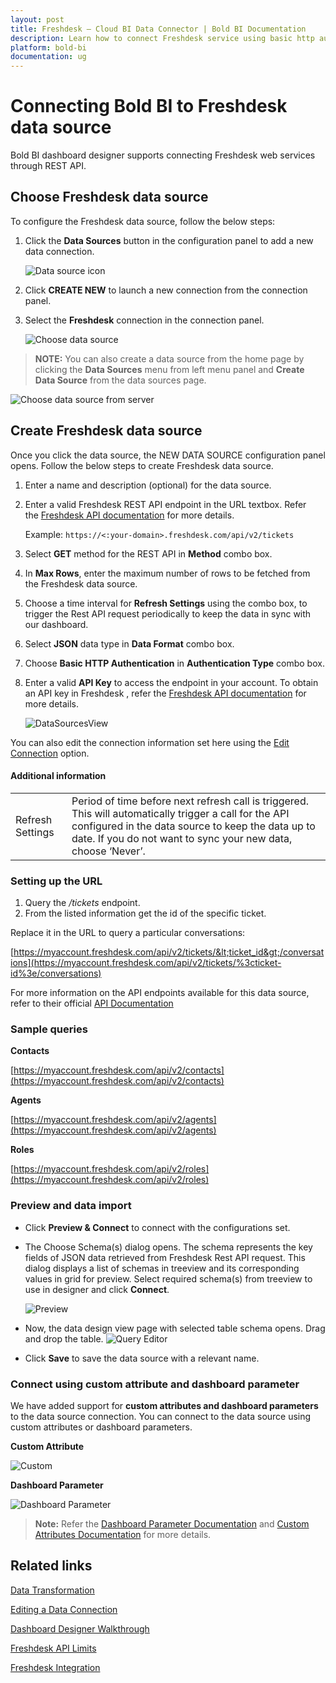```yaml
---
layout: post
title: Freshdesk – Cloud BI Data Connector | Bold BI Documentation
description: Learn how to connect Freshdesk service using basic http authentication through REST API endpoint with Bold BI Cloud.
platform: bold-bi
documentation: ug
---
```


# Connecting Bold BI to Freshdesk data source
Bold BI dashboard designer supports connecting Freshdesk web services through REST API. 

## Choose Freshdesk data source
To configure the Freshdesk data source, follow the below steps:
1. Click the **Data Sources** button in the configuration panel to add a new data connection.

   ![Data source icon](/static/assets/working-with-datasource/data-connectors/images/common/DataSourcesIcon.png)

2. Click **CREATE NEW** to launch a new connection from the connection panel.
3. Select the **Freshdesk** connection in the connection panel.

   ![Choose data source](/static/assets/working-with-datasource/data-connectors/images/freshdesk/ChooseDS.png)

> **NOTE:**  You can also create a data source from the home page by clicking the **Data Sources** menu from left menu panel and **Create Data Source** from the data sources page.

   ![Choose data source from server](/static/assets/working-with-datasource/data-connectors/images/freshdesk/ChooseDS_server.png)

## Create Freshdesk data source
Once you click the data source, the NEW DATA SOURCE configuration panel opens. Follow the below steps to create Freshdesk data source.
1. Enter a name and description (optional) for the data source.
2. Enter a valid Freshdesk REST API endpoint in the URL textbox. Refer the [Freshdesk API documentation](https://developers.freshdesk.com/api/) for more details.

    Example: `https://<:your-domain>.freshdesk.com/api/v2/tickets`

3. Select **GET** method for the REST API in **Method** combo box.
4. In **Max Rows**, enter the maximum number of rows to be fetched from the Freshdesk data source.
5. Choose a time interval for **Refresh Settings** using the combo box, to trigger the Rest API request periodically to keep the data in sync with our dashboard.  
6. Select **JSON** data type in **Data Format** combo box.
7. Choose **Basic HTTP Authentication** in **Authentication Type** combo box.
8. Enter a valid **API Key** to access the endpoint in your account. To obtain an API key in Freshdesk , refer the [Freshdesk API documentation](https://support.freshdesk.com/en/support/solutions/articles/215517-how-to-find-your-api-key) for more details.

    ![DataSourcesView](/static/assets/working-with-datasource/data-connectors/images/freshdesk/DataSourcesView.png)

You can also edit the connection information set here using the [Edit Connection](/working-with-data-sources/editing-a-data-connection/) option.

#### Additional information
<table width="600">
<tr>
<td>
Refresh Settings
</td>
<td>
Period of time before next refresh call is triggered. This will automatically trigger a call for the API configured in the data source to keep the data up to date. If you do not want to sync your new data, choose ‘Never’.
</td>
</tr>
</table>

### Setting up the URL

1. Query the <i>/tickets</i> endpoint.
2. From the listed information get the id of the specific ticket.

Replace it in the URL to query a particular conversations:

[https://myaccount.freshdesk.com/api/v2/tickets/&lt;ticket_id&gt;/conversations](https://myaccount.freshdesk.com/api/v2/tickets/%3cticket-id%3e/conversations)

For more information on the API endpoints available for this data source, refer to their official [API Documentation](https://developers.freshdesk.com/api/)

### Sample queries

**Contacts**

[https://myaccount.freshdesk.com/api/v2/contacts](https://myaccount.freshdesk.com/api/v2/contacts)

**Agents**

[https://myaccount.freshdesk.com/api/v2/agents](https://myaccount.freshdesk.com/api/v2/agents)

**Roles**

[https://myaccount.freshdesk.com/api/v2/roles](https://myaccount.freshdesk.com/api/v2/roles)


### Preview and data import
* Click **Preview & Connect** to connect with the configurations set.
* The Choose Schema(s) dialog opens. The schema represents the key fields of JSON data retrieved from Freshdesk Rest API request. This dialog displays a list of schemas in treeview and its corresponding values in grid for preview. Select required schema(s) from treeview to use in designer and click **Connect**.

   ![Preview](/static/assets/working-with-datasource/data-connectors/images/common/Preview.png)

* Now, the data design view page with selected table schema opens. Drag and drop the table.
   ![Query Editor](/static/assets/working-with-datasource/data-connectors/images/common/QueryEditor.png)

* Click **Save** to save the data source with a relevant name.

### Connect using custom attribute and dashboard parameter

We have added support for **custom attributes and dashboard parameters** to the data source connection. You can connect to the data source using custom attributes or dashboard parameters.

**Custom Attribute**

![Custom](/static/assets/working-with-datasource/data-connectors/images/freshdesk/Custom.png)

**Dashboard Parameter**

![Dashboard Parameter](/static/assets/working-with-datasource/data-connectors/images/freshdesk/Dashboardparameter.png)

>**Note:** Refer the [Dashboard Parameter Documentation](https://help.boldbi.com/working-with-data-sources/dashboard-parameter/) and [Custom Attributes Documentation](https://help.boldbi.com/working-with-data-sources/configuring-custom-attribute/) for more details.

## Related links
[Data Transformation](/working-with-data-sources/data-modeling/joining-table/)

[Editing a Data Connection](/working-with-data-sources/editing-a-data-connection/)   

[Dashboard Designer Walkthrough](/getting-started/creating-dashboard/)

[Freshdesk API Limits](https://developers.freshdesk.com/api/#ratelimit)

[Freshdesk Integration](https://www.boldbi.com/integrations/freshdesk)


  
































